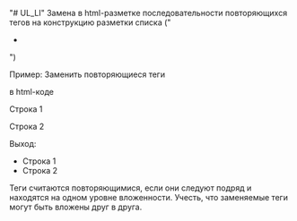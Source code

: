 "# UL_LI"
Замена в html-разметке последовательности повторяющихся тегов на конструкцию разметки списка ("<ul><li></li></ul>")

Пример: Заменить повторяющиеся теги <p> в html-коде
<div>
 <p>Строка 1</p>
 <p>Строка 2</p>
</div>
Выход:
<div>
 <ul>
 <li>Строка 1</li>
 <li>Строка 2</li>
 </ul>
</div>
Теги считаются повторяющимися, если они следуют подряд и находятся на одном уровне вложенности.
Учесть, что заменяемые теги могут быть вложены друг в друга.
